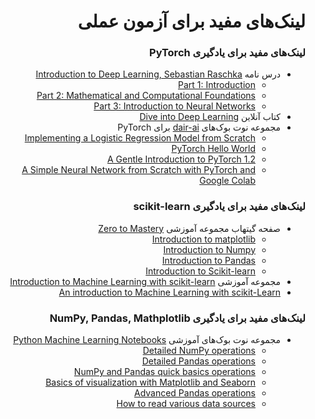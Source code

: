 <div dir="rtl">


# لینک‌های مفید برای آزمون عملی

### لینک‌های مفید برای یادگیری PyTorch

<ul dir="rtl">
    <li> درس نامه <a href="https://sebastianraschka.com/blog/2021/dl-course.html">Introduction to Deep Learning, Sebastian Raschka</a>
        <ul>
            <li> <div dir="ltr"> <a href="https://sebastianraschka.com/blog/2021/dl-course.html#part-1-introduction">Part 1: Introduction</a> </div> </li>
            <li> <div dir="ltr"> <a href="https://sebastianraschka.com/blog/2021/dl-course.html#part-2-mathematical-and-computational-foundations">Part 2: Mathematical and Computational Foundations</a> </div> </li>
            <li> <div dir="ltr"> <a href="https://sebastianraschka.com/blog/2021/dl-course.html#part-3-introduction-to-neural-networks">Part 3: Introduction to Neural Networks</a> </div> </li>
        </ul>
    </li>
    <li> کتاب آنلاین <a href="https://d2l.ai/index.html">Dive into Deep Learning</a> </li>
    <li> مجموعه نوت بوک‌های <a href="https://github.com/dair-ai/pytorch_notebooks">dair-ai</a> برای PyTorch
        <ul>
            <li> <div dir="ltr"> <a href="https://colab.research.google.com/drive/1AWXvwvyoOczCugTTULLbIPYIh2_GS2Aq">Implementing a Logistic Regression Model from Scratch</a> </div> </li>
            <li> <div dir="ltr"> <a href="https://colab.research.google.com/drive/1ac0K9_aa46c77XEeYtaMAfSOfmH1Bl9L">PyTorch Hello World</a> </div> </li>
            <li> <div dir="ltr"> <a href="https://colab.research.google.com/github/omarsar/pytorch_notebooks/blob/master/A_Gentle_Introduction_to_PyTorch_1_2.ipynb">A Gentle Introduction to PyTorch 1.2</a> </div> </li>
            <li> <div dir="ltr"> <a href="https://colab.research.google.com/drive/109gHWFUlUzuwhgXROpzIuVoSPZA_qeoy?authuser=1">A Simple Neural Network from Scratch with PyTorch and Google Colab</a> </div> </li>
        </ul>
    </li>
</ul>

### لینک‌های مفید برای یادگیری scikit-learn

<ul dir="rtl">
    <li> صفحه گیتهاب مجموعه آموزشی <a href="https://github.com/mrdbourke/zero-to-mastery-ml/tree/master/section-2-data-science-and-ml-tools">Zero to Mastery</a>
        <ul>
           <li> <div dir="ltr"> <a href="https://github.com/mrdbourke/zero-to-mastery-ml/blob/master/section-2-data-science-and-ml-tools/introduction-to-matplotlib.ipynb">Introduction to matplotlib</a> </div> </li>
           <li> <div dir="ltr"> <a href="https://github.com/mrdbourke/zero-to-mastery-ml/blob/master/section-2-data-science-and-ml-tools/introduction-to-numpy.ipynb">Introduction to Numpy</a> </div> </li>
           <li> <div dir="ltr"> <a href="https://github.com/mrdbourke/zero-to-mastery-ml/blob/master/section-2-data-science-and-ml-tools/introduction-to-pandas.ipynb">Introduction to Pandas</a> </div> </li>
           <li> <div dir="ltr"> <a href="https://github.com/mrdbourke/zero-to-mastery-ml/blob/master/section-2-data-science-and-ml-tools/introduction-to-scikit-learn.ipynb">Introduction to Scikit-learn</a> </div> </li> 
        </ul>
    </li>
    <li> مجموعه آموزشی <a href="https://github.com/justmarkham/scikit-learn-videos">Introduction to Machine Learning with scikit-learn</a> </li>
    <li> <div dir="ltr"> <a href="https://github.com/glouppe/tutorials-scikit-learn/blob/master/1.%20An%20introduction%20to%20Machine%20Learning%20with%20Scikit-Learn.ipynb">An introduction to Machine Learning with scikit-Learn</a> </div> </li>    
</ul>

### لینک‌های مفید برای یادگیری NumPy, Pandas, Mathplotlib

<ul dir="rtl">
    <li> مجموعه نوت بوک‌های آموزشی <a href="https://machine-learning-with-python.readthedocs.io/en/latest/">Python Machine Learning Notebooks</a>
        <ul>
            <li> <div dir="ltr"> <a href="https://github.com/tirthajyoti/Machine-Learning-with-Python/blob/master/Pandas%20and%20Numpy/Numpy_operations.ipynb">Detailed NumPy operations</a> </div> </li>
            <li> <div dir="ltr"> <a href="https://github.com/tirthajyoti/Machine-Learning-with-Python/blob/master/Pandas%20and%20Numpy/Pandas_Operations.ipynb">Detailed Pandas operations</a> </div> </li>
            <li> <div dir="ltr"> <a href="https://github.com/tirthajyoti/Machine-Learning-with-Python/blob/master/Pandas%20and%20Numpy/Numpy_Pandas_Quick.ipynb">NumPy and Pandas quick basics operations</a> </div> </li>
            <li> <div dir="ltr"> <a href="https://github.com/tirthajyoti/Machine-Learning-with-Python/blob/master/Pandas%20and%20Numpy/Matplotlib_Seaborn_basics.ipynb">Basics of visualization with Matplotlib and Seaborn</a> </div> </li>
            <li> <div dir="ltr"> <a href="https://github.com/tirthajyoti/Machine-Learning-with-Python/blob/master/Pandas%20and%20Numpy/Advanced%20Pandas%20Operations.ipynb">Advanced Pandas operations</a> </div> </li>
            <li> <div dir="ltr"> <a href="https://github.com/tirthajyoti/Machine-Learning-with-Python/blob/master/Pandas%20and%20Numpy/Read_data_various_sources/How%20to%20read%20various%20sources%20in%20a%20DataFrame.ipynb">How to read various data sources</a> </div> </li>
        </ul>
    </li>
</ul>




</div>
